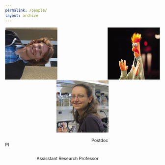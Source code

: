 ```yaml
---
permalink: /people/
layout: archive
---
```

 <html>
  <head>
  <style type="text/css">

    #imageHolder2 { margin-right: auto; margin-left: auto; }

    #leftDiv { float: left; }

    #middleDiv {margin-right: auto; margin-left: auto; text-align: center; /*float: left; */ }

    #rightDiv { float: right; text-align: right; clear: right; }
    
    .left_indent { float: left; text-align: left; margin-right:100px; }
    
    .center {text-align: center;}
    
    .right_indent { float: right; margin-right:200px;}

  </style>
  </head>
  
 <body>
   <div id="imageHolder2">
     <div id="leftDiv"><img src="/images/CooperHeadshot.jpeg" alt="left" /></div>
     <div id="rightDiv"><img src="/images/beakerhands.jpg" alt="right" /></div>
     <div id="middleDiv"><img src="/images/turner.jpeg.jpg" alt="middle" /></div>  
   </div>
 </body>

  <div id="textbox">
   <p class="left_indent">PI</p>
   <p class="center">Postdoc</p>
   <p class="right_indent">Assisstant Research Professor</p>
  </div>
  
 <div style="clear: both;"></div>

</html>
